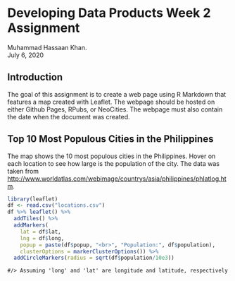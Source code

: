 # Developing Data Products Week 2 Assignment
Muhammad Hassaan Khan.  
July 6, 2020  



## Introduction

The goal of this assignment is to create a web page using R Markdown that features a map created with Leaflet. The webpage should be hosted on either Github Pages, RPubs, or NeoCities. The webpage must also contain the date when the document was created.

## Top 10 Most Populous Cities in the Philippines

The map shows the 10 most populous cities in the Philippines. Hover on each location to see how large is the population of the city. The data was taken from http://www.worldatlas.com/webimage/countrys/asia/philippines/phlatlog.htm.


```r
library(leaflet)
df <- read.csv("locations.csv")
df %>% leaflet() %>%
  addTiles() %>%
  addMarkers(
    lat = df$lat, 
    lng = df$long, 
    popup = paste(df$popup, "<br>", "Population:", df$population),
    clusterOptions = markerClusterOptions()) %>%
  addCircleMarkers(radius = sqrt(df$population/10e3))
```

```
#/> Assuming 'long' and 'lat' are longitude and latitude, respectively
```

<!--html_preserve--><div id="htmlwidget-3bfd1ac4869f0cb6542f" style="width:672px;height:480px;" class="leaflet html-widget"></div>
<script type="application/json" data-for="htmlwidget-3bfd1ac4869f0cb6542f">{"x":{"options":{"crs":{"crsClass":"L.CRS.EPSG3857","code":null,"proj4def":null,"projectedBounds":null,"options":{}}},"calls":[{"method":"addTiles","args":["https://{s}.tile.openstreetmap.org/{z}/{x}/{y}.png",null,null,{"minZoom":0,"maxZoom":18,"maxNativeZoom":null,"tileSize":256,"subdomains":"abc","errorTileUrl":"","tms":false,"continuousWorld":false,"noWrap":false,"zoomOffset":0,"zoomReverse":false,"opacity":1,"zIndex":null,"unloadInvisibleTiles":null,"updateWhenIdle":null,"detectRetina":false,"reuseTiles":false,"attribution":"&copy; <a href=\"http://openstreetmap.org\">OpenStreetMap<\/a> contributors, <a href=\"http://creativecommons.org/licenses/by-sa/2.0/\">CC-BY-SA<\/a>"}]},{"method":"addMarkers","args":[[14.6042,14.6488,7.20417,7.07306,7.16083,10.31672,6.11278,14.5243,14.58691,14.62578],[120.9822,121.0509,124.43972,125.61278,124.475,123.89071,125.17167,121.0792,121.0614,121.12251],null,null,null,{"clickable":true,"draggable":false,"keyboard":true,"title":"","alt":"","zIndexOffset":0,"opacity":1,"riseOnHover":false,"riseOffset":250},["Manila <br> Population: 10444527","Quezon City <br> Population: 2761720","Budta <br> Population: 1273715","City <br> Population: 1212504","Malingao <br> Population: 1121974","Cebu City <br> Population: 798634","General Santos City <br> Population: 679588","Taguig <br> Population: 644473","Pasig City <br> Population: 617301","Antipolo <br> Population: 549543"],null,{"showCoverageOnHover":true,"zoomToBoundsOnClick":true,"spiderfyOnMaxZoom":true,"removeOutsideVisibleBounds":true,"spiderLegPolylineOptions":{"weight":1.5,"color":"#222","opacity":0.5},"freezeAtZoom":false},null,null,null,null]},{"method":"addCircleMarkers","args":[[14.6042,14.6488,7.20417,7.07306,7.16083,10.31672,6.11278,14.5243,14.58691,14.62578],[120.9822,121.0509,124.43972,125.61278,124.475,123.89071,125.17167,121.0792,121.0614,121.12251],[32.3179934401875,16.6184235112721,11.2858982805978,11.011375935822,10.5923274118581,8.93663247537908,8.24371275579153,8.02790757296071,7.85685051404187,7.41311675343104],null,null,{"lineCap":null,"lineJoin":null,"clickable":true,"pointerEvents":null,"className":"","stroke":true,"color":"#03F","weight":5,"opacity":0.5,"fill":true,"fillColor":"#03F","fillOpacity":0.2,"dashArray":null},null,null,null,null,null,null,null]}],"limits":{"lat":[6.11278,14.6488],"lng":[120.9822,125.61278]}},"evals":[],"jsHooks":[]}</script><!--/html_preserve-->
